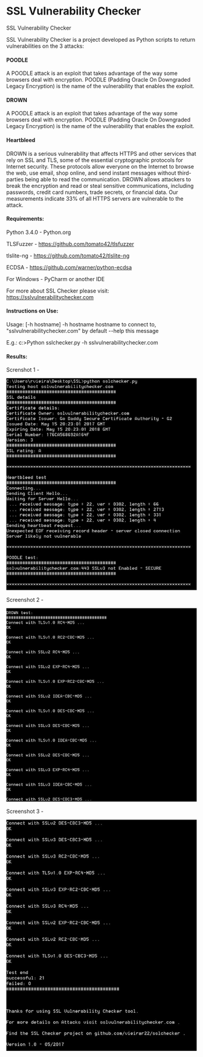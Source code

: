 # SSL Vulnerability Checker
SSL Vulnerability Checker

SSL Vulnerability Checker is a project developed as Python scripts to return vulnerabilities on the 3 attacks:

#### POODLE  ####

A POODLE attack is an exploit that takes advantage of the way some browsers deal with encryption. POODLE (Padding Oracle On Downgraded Legacy Encryption) is the name of the vulnerability that enables the exploit.


#### DROWN ####

A POODLE attack is an exploit that takes advantage of the way some browsers deal with encryption. POODLE (Padding Oracle On Downgraded Legacy Encryption) is the name of the vulnerability that enables the exploit.


#### Heartbleed ####

DROWN is a serious vulnerability that affects HTTPS and other services that rely on SSL and TLS, some of the essential cryptographic protocols for Internet security. These protocols allow everyone on the Internet to browse the web, use email, shop online, and send instant messages without third-parties being able to read the communication. DROWN allows attackers to break the encryption and read or steal sensitive communications, including passwords, credit card numbers, trade secrets, or financial data. Our measurements indicate 33% of all HTTPS servers are vulnerable to the attack.


#### Requirements:
Python 3.4.0 - Python.org

TLSFuzzer - https://github.com/tomato42/tlsfuzzer

tlslite-ng - https://github.com/tomato42/tlslite-ng

ECDSA - https://github.com/warner/python-ecdsa

For Windows - PyCharm or another IDE

For more about SSL Checker please visit:
https://sslvulnerabilitychecker.com



#### Instructions on Use:

Usage: <script-name> [-h hostname]
-h hostname   hostname to connect to, \"sslvulnerabilitychecker.com\" by default
--help        this message

E.g.: c:\>Python sslchecker.py -h sslvulnerabilitychecker.com


#### Results:

Screnshot 1 - 

![alt text](https://raw.githubusercontent.com/vieira22/sslchecker/master/Screenshots/pythonshot1.JPG)

Screenshot 2 -

![alt text](https://raw.githubusercontent.com/vieira22/sslchecker/master/Screenshots/pythonshot2.JPG)

Screenshot 3 - 

![alt text](https://raw.githubusercontent.com/vieira22/sslchecker/master/Screenshots/pythonshot3.JPG)

